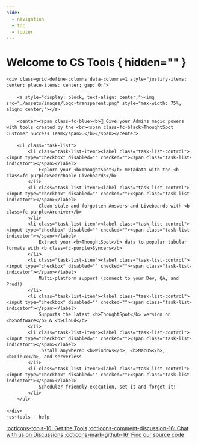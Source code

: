 ```yaml
---
hide:
  - navigation
  - toc
  - footer
---
```


<style>
    .md-main__inner { justify-content: center; }
    .md-grid { max-width: 85%; }
    .md-content { max-width: 85%; }
    .task-list-item { color: var(--ts-color-black60); }
</style>

# Welcome to CS Tools { hidden="" }

<div class=grid-define-columns data-columns=2>

    <div class=grid-define-columns data-columns=1 style="justify-items: center; place-items: center; gap: 0;">

        <a style="display: block; text-align: center;"><img src="./assets/images/logo-transparent.png" style="max-width: 75%; align: center;"></a>
        
        <center><span class=fc-blue><b>🧙 Give your Admins magic powers with tools created by the <br><span class=fc-black>ThoughtSpot Customer Success Team</span>.</b></span></center>
        
        <ul class="task-list">
            <li class="task-list-item"><label class="task-list-control"><input type="checkbox" disabled="" checked=""><span class="task-list-indicator"></span></label>
                Explore your <b>ThoughtSpot</b> metadata with the <b class=fc-purple>Searchable Liveboards</b>
            </li>
            <li class="task-list-item"><label class="task-list-control"><input type="checkbox" disabled="" checked=""><span class="task-list-indicator"></span></label>
                Clean stale and forgotten Answers and Liveboards with <b class=fc-purple>Archiver</b>
            </li>
            <li class="task-list-item"><label class="task-list-control"><input type="checkbox" disabled="" checked=""><span class="task-list-indicator"></span></label>
                Extract your <b>ThoughtSpot</b> data to popular tabular formats with <b class=fc-purple>Syncers</b>
            </li>
            <li class="task-list-item"><label class="task-list-control"><input type="checkbox" disabled="" checked=""><span class="task-list-indicator"></span></label>
                Multi-platform support (connect to your Dev, QA, and Prod!)
            </li>
            <li class="task-list-item"><label class="task-list-control"><input type="checkbox" disabled="" checked=""><span class="task-list-indicator"></span></label>
                Supports the latest <b>ThoughtSpot</b> version on <b>Software</b> & <b>Cloud</b>
            </li>
            <li class="task-list-item"><label class="task-list-control"><input type="checkbox" disabled="" checked=""><span class="task-list-indicator"></span></label>
                Install anywhere: <b>Windows</b>, <b>MacOS</b>, <b>Linux</b>, and serverless
            </li>
            <li class="task-list-item"><label class="task-list-control"><input type="checkbox" disabled="" checked=""><span class="task-list-indicator"></span></label>
                Scheduler-friendly execution, set it and forget it!
            </li>
        </ul>

    </div>
    ~cs~tools --help

</div>

<span class=grid-define-columns data-columns=3>
    <a class=md-button style="text-align: center" href=./tutorial/install/>:octicons-tools-16: Get the Tools</a>
    <a class=md-button style="text-align: center" href=https://github.com/thoughtspot/cs_tools/discussions/55>:octicons-comment-discussion-16: Chat with us on Discussions</a>
    <a class=md-button style="text-align: center" href=https://github.com/thoughtspot/cs_tools>:octicons-mark-github-16: Find our source code</a>
</span>
